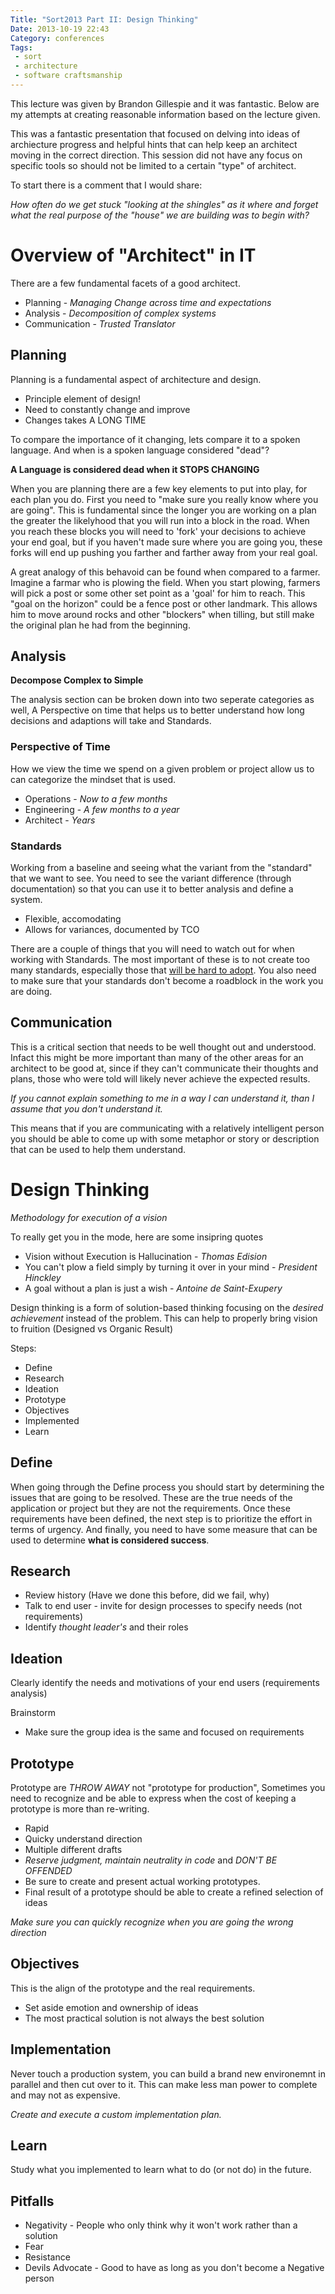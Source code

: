 ```yaml
---
Title: "Sort2013 Part II: Design Thinking"
Date: 2013-10-19 22:43
Category: conferences
Tags:
 - sort
 - architecture
 - software craftsmanship
---
```


This lecture was given by Brandon Gillespie and it was fantastic.  Below are my attempts 
at creating reasonable information based on the lecture given.  

This was a fantastic presentation that focused on delving into ideas of archiecture progress and 
helpful hints that can help keep an architect moving in the correct direction.  This session
did not have any focus on specific tools so should not be limited to a certain "type" 
of architect.  

<!-- More -->

To start there is a comment that I would share:  

*How often do we get stuck "looking at the 
shingles" as it where and forget what the real purpose of the "house" we are building was to 
begin with?*     

# Overview of "Architect" in IT

There are a few fundamental facets of a good architect.  

* Planning - *Managing Change across time and expectations*
* Analysis - *Decomposition of complex systems*
* Communication - *Trusted Translator*

## Planning

Planning is a fundamental aspect of architecture and design.  

* Principle element of design!  
* Need to constantly change and improve
* Changes takes A LONG TIME

To compare the importance of it changing, lets compare it to a spoken language. And when 
is a spoken language considered "dead"?   

**A Language is considered dead when it STOPS CHANGING**   

When you are planning there are a few key elements to put into play, for each plan you do.
First you need to "make sure you really know where you are going".  This is fundamental since 
the longer you are working on a plan the greater the likelyhood that you will run into a block 
in the road.  When you reach these blocks you will need to 'fork' your decisions to achieve 
your end goal, but if you haven't made sure where you are going you, these forks will end
up pushing you farther and farther away from your real goal. 

A great analogy of this behavoid can be found when compared to a farmer.  Imagine a farmar 
who is plowing the field. When you start plowing, farmers will pick a post or some other 
set point as a 'goal' for him to reach.  This "goal on the horizon" could be a fence post or
other landmark.  This allows him to move around rocks and other "blockers" when tilling, but
still make the original plan he had from the beginning.  

## Analysis

**Decompose Complex to Simple**   

The analysis section can be broken down into two seperate categories as well, A Perspective on 
time that helps us to better understand how long decisions and adaptions will take and 
Standards.    

### Perspective of Time

How we view the time we spend on a given problem or project allow us to can categorize 
the mindset that is used.   

* Operations - *Now to a few months*
* Engineering - *A few months to a year*
* Architect - *Years*

### Standards

Working from a baseline and seeing what the variant from the "standard" that we want to see.
You need to see the variant difference (through documentation) so that you can use it to 
better analysis and define a system.   

* Flexible, accomodating
* Allows for variances, documented by TCO

There are a couple of things that you will need to watch out for when working with Standards. 
The most important of these is to not create too many standards, especially those that 
[will be hard to adopt](http://xkcd.com/927/). You also need to make sure that your standards 
don't become a roadblock in the work you are doing. 

## Communication

This is a critical section that needs to be well thought out and understood. Infact this might
be more important than many of the other areas for an architect to be good at, since if they
can't communicate their thoughts and plans, those who were told will likely never achieve 
the expected results.  

*If you cannot explain something to me in a way I can understand it, than I assume 
that you don't understand it.*    

This means that if you are communicating with a relatively intelligent person you should 
be able to come up with some metaphor or story or description that can be used to help 
them understand. 

# Design Thinking 

*Methodology for execution of a vision*

To really get you in the mode, here are some insipring quotes

* Vision without Execution is Hallucination - *Thomas Edision*
* You can't plow a field simply by turning it over in your mind - *President Hinckley*
* A goal without a plan is just a wish - *Antoine de Saint-Exupery*

Design thinking is a form of solution-based thinking focusing on the *desired achievement* 
instead of the problem. This can help to properly bring vision to fruition (Designed vs 
Organic Result)     

Steps:

* Define
* Research
* Ideation
* Prototype
* Objectives
* Implemented
* Learn

## Define

When going through the Define process you should start by determining the issues that 
are going to be resolved.  These are the true needs of the application or project but
they are not the requirements.  Once these requirements have been defined, the next step
is to prioritize the effort in terms of urgency.  And finally, you need to have some 
measure that can be used to determine **what is considered success**.  

## Research

* Review history (Have we done this before, did we fail, why)
* Talk to end user - invite for design processes to specify needs (not requirements)
* Identify *thought leader's* and their roles

## Ideation

Clearly identify the needs and motivations of your end users (requirements analysis)  

Brainstorm
* Make sure the group idea is the same and focused on requirements

## Prototype

Prototype are *THROW AWAY* not "prototype for production", Sometimes you need to recognize and be able to express when the cost of 
keeping a prototype is more than re-writing. 

* Rapid
* Quicky understand direction
* Multiple different drafts
* *Reserve judgment, maintain neutrality in code* and *DON'T BE OFFENDED*   
* Be sure to create and present actual working prototypes.  
* Final result of a prototype should be able to create a refined selection of ideas

*Make sure you can quickly recognize when you are going the wrong direction*  

## Objectives

This is the align of the prototype and the real requirements.   

* Set aside emotion and ownership of ideas
* The most practical solution is not always the best solution

## Implementation

Never touch a production system, you can build a brand new environemnt in parallel and 
then cut over to it. This can make less man power to complete and may not as expensive.    

*Create and execute a custom implementation plan.*   

## Learn

Study what you implemented to learn what to do (or not do) in the future.   

## Pitfalls

* Negativity - People who only think why it won't work rather than a solution
* Fear
* Resistance 
* Devils Advocate - Good to have as long as you don't become a Negative person


